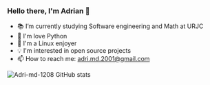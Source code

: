 ### Hello there, I'm Adrian 👋

- 📚 I’m currently studying Software engineering and Math at URJC
- :snake: I'm love Python
- :penguin: I'm a Linux enjoyer
- :bulb: I'm interested in open source projects
- 📫 How to reach me: adri.md.2001@gmail.com

![Adri-md-1208 GitHub stats](https://github-readme-stats.vercel.app/api?username=Adri-md-1208&show_icons=true&theme=gruvbox)
